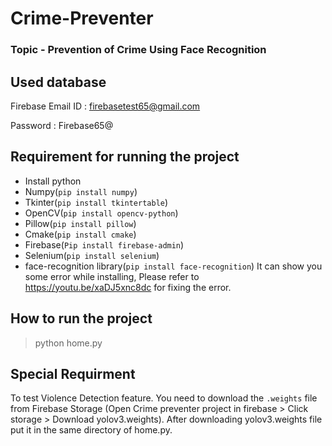 # Crime-Preventer

### Topic - Prevention of Crime Using Face Recognition

## Used database

Firebase
Email ID : firebasetest65@gmail.com

Password : Firebase65@

## Requirement for running the project
- Install python
- Numpy(`pip install numpy`)
- Tkinter(`pip install tkintertable`)
- OpenCV(`pip install opencv-python`)
- Pillow(`pip install pillow`)
- Cmake(`pip install cmake`)
- Firebase(`Pip install firebase-admin`)
- Selenium(`pip install selenium`)
- face-recognition library(`pip install face-recognition`) It can show you some error while installing, Please refer to https://youtu.be/xaDJ5xnc8dc for fixing the error.

## How to run the project
> python home.py

## Special Requirment
To test Violence Detection feature. You need to download the `.weights` file from Firebase Storage (Open Crime preventer project in firebase > Click storage > Download yolov3.weights). After downloading yolov3.weights file put it in the same directory of home.py.
